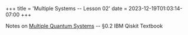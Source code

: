 +++
title = 'Multiple Systems -- Lesson 02'
date = 2023-12-19T01:03:14-07:00
+++

Notes on [Multiple Quantum
Systems](https://dev-undergrad.dev/qiskit/multiple_systems_02/multiple_systems_02.pdf) -- §0.2 IBM Qiskit Textbook
<!--more-->
